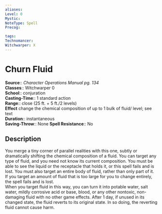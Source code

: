 ```yaml
---
aliases: 
Level: 0
Mystic: 
NoteType: Spell
Precog: 

tags: 
Technomancer: 
Witchwarper: X
---
```


# Churn Fluid

**Source**:: _Character Operations Manual pg. 134_  
**Classes**:: Witchwarper 0  
**School**:: conjuration  
**Casting-Time**:: 1 standard action  
**Range**:: close (25 ft. + 5 ft./2 levels)  
**Effect** change the chemical composition of up to 1 bulk of fluid/ level; see text  
**Duration**:: instantaneous  
**Saving-Throw**:: None
**Spell Resistance**:: No

## Description

You merge a tiny corner of parallel realities with this one, subtly or dramatically shifting the chemical composition of a fluid. You can target any type of fluid, and you need not know its current composition. You must be able to see the liquid or the receptacle that holds it, or this spell fails and is lost. You must also target an entire body of fluid, rather than only part of it. If you target an amount of fluid that is too large for you to change entirely, the spell fails and is lost.  
When you target fluid in this way, you can turn it into potable water, salt water, mildly corrosive acid or base, blood, or any other nontoxic, non-damaging fluid with no other game effects. After 1 day, if unused in its changed state, the fluid reverts to its original state. In so doing, the reverting fluid cannot cause harm.
